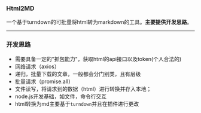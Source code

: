 ### Html2MD

一个基于turndown的可批量将html转为markdown的工具。**主要提供开发思路**。

---

### 开发思路

- 需要具备一定的"抓包能力"，获取html的api接口以及token(个人合法的)
- 网络请求（axios）
- 递归，批量下载的文章，一般都会分门别类，且有层级
- 批量请求（promise.all）
- 文件读写，将请求到的数据（html）进行转换并存入本地；
- node.js开发基础，如文件，命令行交互
- html转换为md主要基于`turndown`并且在插件进行更改






